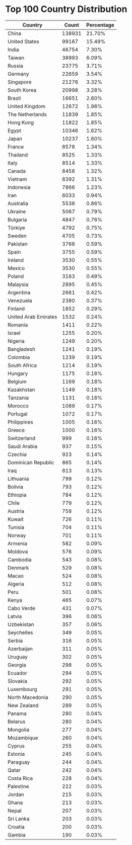 # Top 100 Country Distribution
| Country | Count | Percentage |
|----|----|----|
| China | 138931 | 21.70% |
| United States | 99167 | 15.49% |
| India | 46754 | 7.30% |
| Taiwan | 38993 | 6.09% |
| Russia | 23775 | 3.71% |
| Germany | 22659 | 3.54% |
| Singapore | 21276 | 3.32% |
| South Korea | 20998 | 3.28% |
| Brazil | 16651 | 2.60% |
| United Kingdom | 12672 | 1.98% |
| The Netherlands | 11839 | 1.85% |
| Hong Kong | 11822 | 1.85% |
| Egypt | 10346 | 1.62% |
| Japan | 10237 | 1.60% |
| France | 8578 | 1.34% |
| Thailand | 8525 | 1.33% |
| Italy | 8514 | 1.33% |
| Canada | 8458 | 1.32% |
| Vietnam | 8392 | 1.31% |
| Indonesia | 7866 | 1.23% |
| Iran | 6033 | 0.94% |
| Australia | 5538 | 0.86% |
| Ukraine | 5067 | 0.79% |
| Bulgaria | 4847 | 0.76% |
| Türkiye | 4792 | 0.75% |
| Sweden | 4705 | 0.73% |
| Pakistan | 3768 | 0.59% |
| Spain | 3755 | 0.59% |
| Ireland | 3530 | 0.55% |
| Mexico | 3530 | 0.55% |
| Poland | 3163 | 0.49% |
| Malaysia | 2895 | 0.45% |
| Argentina | 2661 | 0.42% |
| Venezuela | 2380 | 0.37% |
| Finland | 1852 | 0.29% |
| United Arab Emirates | 1532 | 0.24% |
| Romania | 1411 | 0.22% |
| Israel | 1255 | 0.20% |
| Nigeria | 1249 | 0.20% |
| Bangladesh | 1241 | 0.19% |
| Colombia | 1239 | 0.19% |
| South Africa | 1214 | 0.19% |
| Hungary | 1175 | 0.18% |
| Belgium | 1169 | 0.18% |
| Kazakhstan | 1149 | 0.18% |
| Tanzania | 1131 | 0.18% |
| Morocco | 1089 | 0.17% |
| Portugal | 1072 | 0.17% |
| Philippines | 1005 | 0.16% |
| Greece | 1000 | 0.16% |
| Switzerland | 999 | 0.16% |
| Saudi Arabia | 937 | 0.15% |
| Czechia | 923 | 0.14% |
| Dominican Republic | 865 | 0.14% |
| Iraq | 813 | 0.13% |
| Lithuania | 799 | 0.12% |
| Bolivia | 793 | 0.12% |
| Ethiopia | 784 | 0.12% |
| Chile | 779 | 0.12% |
| Austria | 758 | 0.12% |
| Kuwait | 726 | 0.11% |
| Tunisia | 704 | 0.11% |
| Norway | 701 | 0.11% |
| Armenia | 582 | 0.09% |
| Moldova | 576 | 0.09% |
| Cambodia | 543 | 0.08% |
| Denmark | 529 | 0.08% |
| Macao | 524 | 0.08% |
| Algeria | 512 | 0.08% |
| Peru | 501 | 0.08% |
| Kenya | 465 | 0.07% |
| Cabo Verde | 431 | 0.07% |
| Latvia | 396 | 0.06% |
| Uzbekistan | 357 | 0.06% |
| Seychelles | 349 | 0.05% |
| Serbia | 316 | 0.05% |
| Azerbaijan | 311 | 0.05% |
| Uruguay | 302 | 0.05% |
| Georgia | 298 | 0.05% |
| Ecuador | 294 | 0.05% |
| Slovakia | 292 | 0.05% |
| Luxembourg | 291 | 0.05% |
| North Macedonia | 290 | 0.05% |
| New Zealand | 289 | 0.05% |
| Panama | 280 | 0.04% |
| Belarus | 280 | 0.04% |
| Mongolia | 277 | 0.04% |
| Mozambique | 260 | 0.04% |
| Cyprus | 255 | 0.04% |
| Estonia | 245 | 0.04% |
| Paraguay | 244 | 0.04% |
| Qatar | 242 | 0.04% |
| Costa Rica | 228 | 0.04% |
| Palestine | 222 | 0.03% |
| Jordan | 215 | 0.03% |
| Ghana | 213 | 0.03% |
| Nepal | 207 | 0.03% |
| Sri Lanka | 203 | 0.03% |
| Croatia | 200 | 0.03% |
| Gambia | 190 | 0.03% |
